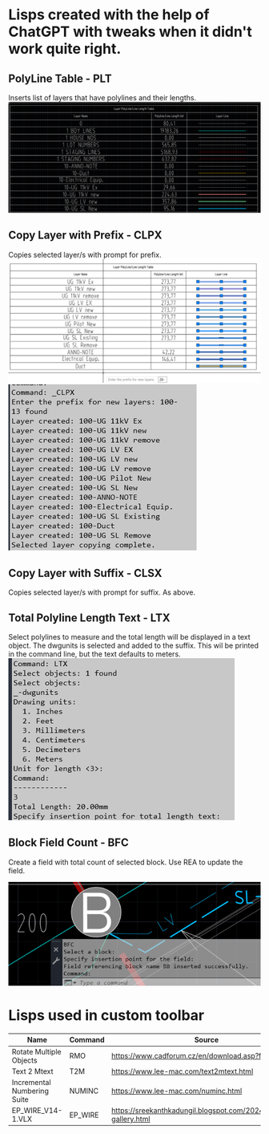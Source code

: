 # Lisps created with the help of ChatGPT with tweaks when it didn't work quite right.

## PolyLine Table - PLT

Inserts list of layers that have polylines and their lengths.
![alt text](images/image.png)
## Copy Layer with Prefix - CLPX

Copies selected layer/s with prompt for prefix.
![alt text](images/image-2.png)
![alt text](images/image-3.png)
## Copy Layer with Suffix - CLSX

Copies selected layer/s with prompt for suffix.  As above.

## Total Polyline Length Text - LTX

Select polylines to measure and the total length will be displayed in a text object.
The dwgunits is selected and added to the suffix.
This wil be printed in the command line, but the text defaults to meters.
![alt text](images/image-4.png)

## Block Field Count - BFC

Create a field with total count of selected block.
Use REA to update the field.

![alt text](images/image-5.png)

# Lisps used in custom toolbar

| Name                        | Command | Source                                                            |
|-----------------------------|---------|-------------------------------------------------------------------|
| Rotate Multiple Objects     | RMO     | https://www.cadforum.cz/en/download.asp?fileID=3577               |
| Text 2 Mtext                | T2M     | https://www.lee-mac.com/text2mtext.html                           |
| Incremental Numbering Suite | NUMINC  | https://www.lee-mac.com/numinc.html                               |
| EP_WIRE_V14-1.VLX           | EP_WIRE | https://sreekanthkadungil.blogspot.com/2024/03/photo-gallery.html |